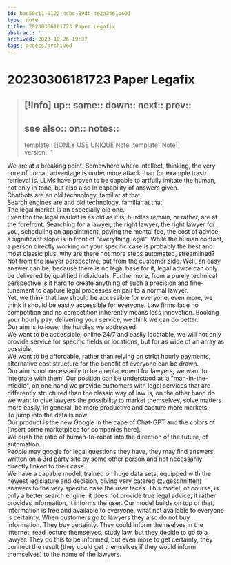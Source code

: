 ```yaml
---
id: bac50c11-0122-4cbc-89db-4e2a3461b601
type: note
title: 20230306181723 Paper Legafix
abstract: ''
archived: 2023-10-26 19:37
tags: access/archived
---
```

# 20230306181723 Paper Legafix
> [!Info]
> up::
> same::
> down::
> next::
> prev::
> ---
> see also::
> on::
> notes::
> ---
> template:: [[ONLY USE UNIQUE Note (template)|Note]]  
> version:: 1

We are at a breaking point. Somewhere where intellect, thinking, the very core of human advantage is under more attack than for example trash retrieval is. LLMs have proven to be capable to artfully imitate the human, not only in tone, but also also in capability of answers given.  
Chatbots are an old technology, familiar at that.  
Search engines are and old technology, familiar at that.  
The legal market is an especially old one.  
Even tho the legal market is as old as it is, hurdles remain, or rather, are at the forefront. Searching for a lawyer, the right lawyer, the right lawyer for you, scheduling an appointment, paying the mental fee, the cost of advice, a significant slope is in front of "everything legal". While the human contact, a person directly working on your specific case is probably the best and most classic plus, why are there not more steps automated, streamlined? Not from the lawyer perspective, but from the customer side. Well, an easy answer can be, because there is no legal base for it, legal advice can only be delivered by qualified individuals. Furthermore, from a purely technical perspective is it hard to create anything of such a precision and fine-tunement to capture legal processes en pair to a normal lawyer.  
Yet, we think that law should be accessible for everyone, even more, we think it should be easily accessible for everyone. Law firms face no competition and no competition inherently means less innovation. Booking your hourly pay, delivering your service, we think we can do better.  
Our aim is to lower the hurdles we addressed:  
We want to be accessible, online 24/7 and easily locatable, we will not only provide service for specific fields or locations, but for as wide of an array as possible.  
We want to be affordable, rather than relying on strict hourly payments, alternative cost structure for the benefit of everyone can be drawn.  
Our aim is not necessarily to be a replacement for lawyers, we want to integrate with them! Our position can be understood as a "man-in-the-middle", on one hand we provide customers with legal services that are differently structured than the classic way of law is, on the other hand do we want to give lawyers the possibility to market themselves, solve matters more easily, in general, be more productive and capture more markets.  
To jump into the details now:  
Our product is the new Google in the cape of Chat-GPT and the colors of [insert some marketplace for companies here].  
We push the ratio of human-to-robot into the direction of the future, of automation.  
People may google for legal questions they have, they may find answers, written on a 3rd party site by some other person and not necessarily directly linked to their case.  
We have a capable model, trained on huge data sets, equipped with the newest legislature and decision, giving very catered (zugeschnitten) answers to the very specific case the user faces. This model, of course, is only a better search engine, it does not provide true legal advice, it rather provides information, it informs the user. Our model builds on top of that, information is free and available to everyone, what not available to everyone is certainty. When customers go to lawyers they also do not buy information. They buy certainty. They could inform themselves in the internet, read lecture themselves, study law, but they decide to go to a lawyer. They do this to be informed, but even more to get certainty, they connect the result (they could get themselves if they would inform themselves) to the name of the lawyers.
